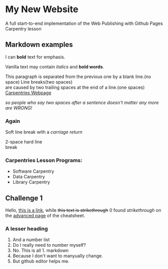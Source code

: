 # My New Website
A full start-to-end implementation of the Web Publishing with Github Pages Carpentry lesson

## Markdown examples
I can **bold** text for emphasis.

Vanilla text may contain *italics* and **bold words**.

This paragraph is separated from the previous one by a blank line.(no space)
Line breaks(two spaces)  
are caused by two trailing spaces at the end of a line.(one spaces) 
[Carpentries Webpage](https://carpentries.org/)

*so people who say two spaces after a sentence doesn't matter any more are WRONG!*

### Again
Soft line
break with a *carriage return*

2-space hard line  
break

### Carpentries Lesson Programs:
- Software Carpentry
- Data Carpentry
- Library Carpentry

## Challenge 1
Hello, [this is a link](https://ucsbcarpentry.github.io), while ~~this text is strikethrough~~
(I found *strikethrough* on the [advanced page](https://www.markdownguide.org/extended-syntax/#strikethrough) of the cheatsheet.

### A lesser heading
1. And a number list
2. Do I really need to number myself?
1. No. This is all 1. markdown
1. Because I don't want to manyually change.
1. But github editor helps me.
